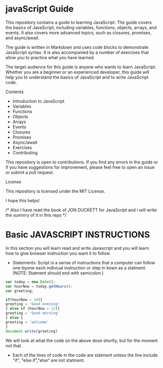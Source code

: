 # javaScript Guide
This repository contains a guide to learning JavaScript. The guide covers the basics of JavaScript, including variables, functions, objects, arrays, and events. It also covers more advanced topics, such as closures, promises, and async/await.

The guide is written in Markdown and uses code blocks to demonstrate JavaScript syntax. It is also accompanied by a number of exercises that allow you to practice what you have learned.

The target audience for this guide is anyone who wants to learn JavaScript. Whether you are a beginner or an experienced developer, this guide will help you to understand the basics of JavaScript and to write JavaScript code.

Contents

* Introduction to JavaScript
* Variables
* Functions
* Objects
* Arrays
* Events
* Closures
* Promises
* Async/await
* Exercises
* Contributing

This repository is open to contributions. If you find any errors in the guide or if you have suggestions for improvement, please feel free to open an issue or submit a pull request.

License

This repository is licensed under the MIT License.

I hope this helps!


 /* Also I have read the book of JON DUCKETT for JavaScript and i will write the summry of it in this repo */





 # Basic JAVASCRIPT INSTRUCTIONS

 In this section you will learn read and write Javascript and you will learn how to give browser instruction you want it to follow.
 
* Statements:
    Script is a serise of instructions that a computer can follow one-byone each indiviual instruction or step in kown as a statment.
(NOTE: Statment should end with semicolon.)

```javascript
var today = new Date();
var hourNow = today.getHours();
var greeting;

if(hourNow > 18){
greeting = 'Good evening'
} else if (hourNow > 12){
greeting = 'Good morning'
} else {
greeting = 'welcome'
}
document.write(greeting)
```

We will look at what the code on the above dose shorlty, but for the moment not that.

 * Each of the lines of code in the code are statment unless the line include "if", "else if","else" are not statment. 
